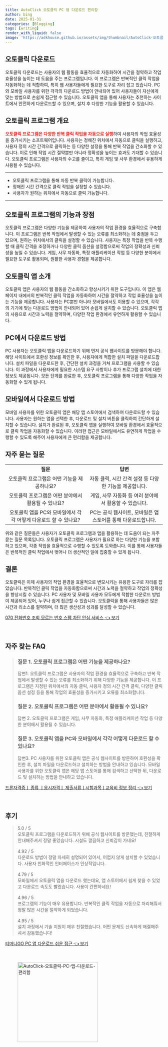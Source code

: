 ```yaml
---
title: AutoClick 오토클릭 PC 앱 다운로드 편리함
author: bing
date: 2025-01-31
categories: [Blogging]
tags: [writing]
render_with_liquid: false
image: 'https://adkhouse.github.io/assets/img/thumbnail/AutoClick-오토클릭-PC-앱-다운로드-편리함.webp'
---
```



<h2 id='오토클릭 다운로드'>오토클릭 다운로드</h2>

<p>오토클릭 다운로드는 사용자의 웹 활동을 효율적으로 자동화하여 시간을 절약하고 작업 효율성을 높이는 데 도움을 주는 프로그램입니다. 이 프로그램은 반복적인 클릭 작업을 자동화하는 데 적합하여, 특히 웹 사용자들에게 필요한 도구로 자리 잡고 있습니다. PC와 모바일 사용자를 위한 각각의 다운로드 방법이 안내되어 있어 사용자들이 자신에게 맞는 방법으로 손쉽게 접근할 수 있습니다. 오토클릭 앱을 통해 사용자는 추천하는 사이트에서 안전하게 다운로드할 수 있으며, 설치 후 다양한 기능을 활용할 수 있습니다.</p>

<h2 id='오토클릭 프로그램 개요'>오토클릭 프로그램 개요</h2>

<p><b><span style="color: #ee2323;">오토클릭 프로그램은 다양한 반복 클릭 작업을 자동으로 실행</span></b>하여 사용자의 작업 효율성을 증가시키는 소프트웨어입니다. 사용자는 정해진 위치에서 자동으로 클릭을 실행하고, 사용자 정의 시간 간격으로 클릭하는 등 다양한 설정을 통해 반복 작업을 간소화할 수 있습니다. 이로 인해 작업 시간 절약뿐만 아니라 정확성을 높이는 효과도 기대할 수 있습니다. 오토클릭 프로그램은 사용자의 수고를 줄이고, 특히 게임 및 사무 환경에서 유용하게 사용될 수 있습니다.</p>

<hr />

<ul>
    <li>오토클릭 프로그램을 통해 자동 반복 클릭이 가능합니다.</li>
    <li>정해진 시간 간격으로 클릭 작업을 설정할 수 있습니다.</li>
    <li>사용자가 원하는 위치에서 자동으로 클릭 가능합니다.</li>
</ul>

<hr />

<h2 id='오토클릭 프로그램의 기능과 장점'>오토클릭 프로그램의 기능과 장점</h2>

<p>오토클릭 프로그램은 다양한 기능을 제공하여 사용자의 작업 환경을 효율적으로 구축합니다. 이 프로그램은 반복 작업에서 발생할 수 있는 오류를 최소화하는 데 중점을 두고 있으며, 원하는 위치에서의 클릭을 설정할 수 있습니다. 사용자는 특정 작업을 반복 수행할 때 클릭 간격을 조정하거나 다양한 클릭 옵션을 설정함으로써 작업의 정확성과 신뢰성을 높일 수 있습니다. 게임, 사무 자동화, 특정 애플리케이션 작업 등 다양한 분야에서 필요한 도구로 활용되며, 원활한 사용자 경험을 제공합니다.</p>

<h2 id='오토클릭 앱 소개'>오토클릭 앱 소개</h2>

<p>오토클릭 앱은 사용자의 웹 활동을 간소화하고 향상시키기 위한 도구입니다. 이 앱은 웹 페이지 내에서의 반복적인 클릭 작업을 자동화하여 시간을 절약하고 작업 효율성을 높이는 기능을 제공합니다. 사용자는 PC뿐만 아니라 모바일에서도 이용할 수 있으며, 각각의 기기에 맞는 다운로드 방법이 안내되어 있어 손쉽게 설치할 수 있습니다. 오토클릭 앱의 사용으로 시간과 노력을 절약하며, 다양한 작업 환경에서 유연하게 활용할 수 있습니다.</p>

<h2 id='PC에서 다운로드 방법'>PC에서 다운로드 방법</h2>

<p>PC 사용자는 오토클릭 앱을 다운로드하기 위해 먼저 공식 웹사이트를 방문해야 합니다. 해당 사이트에서 호환성 정보를 확인한 후, 사용자에게 적합한 설치 파일을 다운로드합니다. 설치 파일을 다운로드한 후, 간단한 설치 과정을 거쳐 프로그램을 사용할 수 있습니다. 이 과정에서 사용자에게 필요한 시스템 요구 사항이나 추가 프로그램 설치에 대한 정보도 제공됩니다. 모든 단계를 완료한 후, 오토클릭 프로그램을 통해 다양한 작업을 자동화할 수 있게 됩니다.</p>

<h2 id='모바일에서 다운로드 방법'>모바일에서 다운로드 방법</h2>

<p>모바일 사용자를 위한 오토클릭 앱은 해당 앱 스토어에서 검색하여 다운로드할 수 있습니다. 사용자는 원하는 앱을 선택한 후, 다운로드 및 설치 버튼을 클릭하여 간단하게 설치할 수 있습니다. 설치가 완료된 후, 오토클릭 앱을 실행하여 모바일 환경에서 효율적으로 클릭 작업을 자동화할 수 있습니다. 이러한 접근은 모바일에서도 유연하게 작업을 수행할 수 있도록 해주어 사용자에게 큰 편리함을 제공합니다.</p>

<h2 id='자주 묻는 질문'>자주 묻는 질문</h2>

<table>
    <tr>
        <td style="text-align: center; height: 17px;"><b>질문</b></td>
        <td style="text-align: center; height: 17px;"><b>답변</b></td>
    </tr>
    <tr>
        <td style="text-align: center; height: 17px;">오토클릭 프로그램은 어떤 기능을 제공하나요?</td>
        <td style="text-align: center; height: 17px;">자동 클릭, 시간 간격 설정 등 다양한 기능을 제공합니다.</td>
    </tr>
    <tr>
        <td style="text-align: center; height: 17px;">오토클릭 프로그램은 어떤 분야에서 활용될 수 있나요?</td>
        <td style="text-align: center; height: 17px;">게임, 사무 자동화 등 여러 분야에서 활용할 수 있습니다.</td>
    </tr>
    <tr>
        <td style="text-align: center; height: 17px;">오토클릭 앱을 PC와 모바일에서 각각 어떻게 다운로드 할 수 있나요?</td>
        <td style="text-align: center; height: 17px;">PC는 공식 웹사이트, 모바일은 앱 스토어를 통해 다운로드합니다.</td>
    </tr>
</table>

<p>위와 같은 질문들은 사용자가 오토클릭 프로그램과 앱을 활용하는 데 도움이 되는 자주 묻는 질문 목록입니다. 오토클릭 프로그램은 사용자가 필요로 하는 다양한 기능을 포함하고 있으며, 각종 작업을 효율적으로 수행할 수 있도록 도와줍니다. 이를 통해 사용자들은 반복적인 클릭 작업에서 벗어나 더 생산적인 일에 집중할 수 있게 됩니다.</p>

<h2 id='결론'>결론</h2>

<p>오토클릭은 이제 사용자의 작업 환경을 효율적으로 변모시키는 유용한 도구로 자리를 잡았습니다. 반복적인 클릭 작업을 자동화함으로써 시간과 노력을 절약하고 작업의 정확성을 향상시킬 수 있습니다. PC 사용자 및 모바일 사용자 모두에게 적합한 다운로드 방법이 제공되어 있어, 누구나 쉽게 접근할 수 있습니다. 오토클릭을 통해 사용자들은 많은 시간과 리소스를 절약하며, 더 많은 생산성과 성과를 달성할 수 있습니다.</p>


<p><a class="click-button" title="070 전화번호 조회 모르는 번호 스팸 차단 안심 서비스" href="https://adkhouse.github.io/posts/070-%EC%A0%84%ED%99%94%EB%B2%88%ED%98%B8-%EC%A1%B0%ED%9A%8C-%EB%AA%A8%EB%A5%B4%EB%8A%94-%EB%B2%88%ED%98%B8-%EC%8A%A4%ED%8C%B8-%EC%B0%A8%EB%8B%A8-%EC%95%88%EC%8B%AC-%EC%84%9C%EB%B9%84%EC%8A%A4/" rel="dofollow">070 전화번호 조회 모르는 번호 스팸 차단 안심 서비스 👈 보기</a></p><br>
<h2 id='자주_찾는_FAQ'>자주 찾는 FAQ</h2>
<div itemscope="" itemtype="https://schema.org/FAQPage"> 
<blockquote> 
<div itemscope="" itemprop="mainEntity" itemtype="https://schema.org/Question"> 
<h3 itemprop="name">질문 1. 오토클릭 프로그램은 어떤 기능을 제공하나요?</h3> 
<div itemscope="" itemprop="acceptedAnswer" itemtype="https://schema.org/Answer"> 
<span itemprop="text"> 
<p>답변1. 오토클릭 프로그램은 사용자의 작업 환경을 효율적으로 구축하고 반복 작업에서 발생할 수 있는 오류를 최소화하기 위해 다양한 기능을 제공합니다. 이 프로그램은 지정된 위치에서의 자동 클릭, 사용자 정의 시간 간격 클릭, 다양한 클릭 옵션 설정 등을 통해 작업의 효율성을 증가시키고 오류를 최소화합니다.</p> 
</span> 
</div> 
</div> 

<div itemscope="" itemprop="mainEntity" itemtype="https://schema.org/Question"> 
<h3 itemprop="name">질문 2. 오토클릭 프로그램은 어떤 분야에서 활용될 수 있나요?</h3> 
<div itemscope="" itemprop="acceptedAnswer" itemtype="https://schema.org/Answer"> 
<span itemprop="text"> 
<p>답변 2. 오토클릭 프로그램은 게임, 사무 자동화, 특정 애플리케이션 작업 등 다양한 분야에서 활용될 수 있습니다.</p> 
</span> 
</div> 
</div> 

<div itemscope="" itemprop="mainEntity" itemtype="https://schema.org/Question"> 
<h3 itemprop="name">질문 3. 오토클릭 앱을 PC와 모바일에서 각각 어떻게 다운로드 할 수 있나요?</h3> 
<div itemscope="" itemprop="acceptedAnswer" itemtype="https://schema.org/Answer"> 
<span itemprop="text"> 
<p>답변3. PC 사용자를 위한 오토클릭 앱은 공식 웹사이트를 방문하여 호환성을 확인한 후, 설치 파일을 다운로드하고 설치하는 방법을 안내하고 있습니다. 모바일 사용자를 위한 오토클릭 앱은 해당 앱 스토어를 통해 검색하고 선택한 뒤, 다운로드 및 설치하는 방법을 안내하고 있습니다.</p> 
</span> 
</div> 
</div> 
</blockquote> 
</div>
<p><a class="click-button" title="드론자격증ㅣ 종류 ㅣ응시자격ㅣ 제출서류ㅣ시험과목ㅣ교육비 정보 정리" href="https://adkhouse.github.io/posts/%EB%93%9C%EB%A1%A0%EC%9E%90%EA%B2%A9%EC%A6%9D%E3%85%A3-%EC%A2%85%EB%A5%98-%E3%85%A3%EC%9D%91%EC%8B%9C%EC%9E%90%EA%B2%A9%E3%85%A3-%EC%A0%9C%EC%B6%9C%EC%84%9C%EB%A5%98%E3%85%A3%EC%8B%9C%ED%97%98%EA%B3%BC%EB%AA%A9%E3%85%A3%EA%B5%90%EC%9C%A1%EB%B9%84-%EC%A0%95%EB%B3%B4-%EC%A0%95%EB%A6%AC/" rel="dofollow">드론자격증ㅣ 종류 ㅣ응시자격ㅣ 제출서류ㅣ시험과목ㅣ교육비 정보 정리 👈 보기</a></p><br>
<h2 id='후기'>후기</h2>
<div itemscope itemtype="https://schema.org/Product">
  <blockquote>
  <div itemprop="review" itemscope itemtype="https://schema.org/Review">
      <div itemprop="reviewRating" itemscope itemtype="https://schema.org/Rating"> <span itemprop="ratingValue">5.0</span> / <span itemprop="bestRating">5</span> </div>
      <span itemprop="reviewBody">오토클릭 프로그램을 다운로드하기 위해 공식 웹사이트를 방문했는데, 친절하게 안내해주셔서 정말 좋았습니다. 시설도 깔끔하고 신뢰감이 가네요!</span>
  </div>
  <br>
  <div itemprop="review" itemscope itemtype="https://schema.org/Review">
      <div itemprop="reviewRating" itemscope itemtype="https://schema.org/Rating"> <span itemprop="ratingValue">4.92</span> / <span itemprop="bestRating">5</span> </div>
      <span itemprop="reviewBody">다운로드 방법이 정말 자세히 설명되어 있어서, 어렵지 않게 설치할 수 있었습니다. 사용자 친화적인 인터페이스가 인상적입니다.</span>
  </div>
  <br>
  <div itemprop="review" itemscope itemtype="https://schema.org/Review">
      <div itemprop="reviewRating" itemscope itemtype="https://schema.org/Rating"> <span itemprop="ratingValue">4.79</span> / <span itemprop="bestRating">5</span> </div>
      <span itemprop="reviewBody">모바일에서 오토클릭 앱을 다운로드 했는데요, 앱 스토어에서 쉽게 찾을 수 있었고 다운로드 속도도 빨랐습니다. 사용이 간편하네요!</span>
  </div>
  <br>
  <div itemprop="review" itemscope itemtype="https://schema.org/Review">
      <div itemprop="reviewRating" itemscope itemtype="https://schema.org/Rating"> <span itemprop="ratingValue">4.96</span> / <span itemprop="bestRating">5</span> </div>
      <span itemprop="reviewBody">프로그램의 기능이 매우 유용합니다. 반복적인 클릭 작업을 자동으로 처리해줘서 정말 많은 시간을 절약하게 되었습니다.</span>
  </div>
  <br>
  <div itemprop="review" itemscope itemtype="https://schema.org/Review">
      <div itemprop="reviewRating" itemscope itemtype="https://schema.org/Rating"> <span itemprop="ratingValue">4.95</span> / <span itemprop="bestRating">5</span> </div>
      <span itemprop="reviewBody">설치 과정에서 기술 지원이 매우 친절했습니다. 어떤 문제도 신속하게 해결해주셔서 감동했습니다!</span>
  </div>
  </blockquote>
</div>
<p><a class="click-button" title="티머니GO PC 앱 다운로드 쉬운 접근" href="https://adkhouse.github.io/posts/%ED%8B%B0%EB%A8%B8%EB%8B%88GO-PC-%EC%95%B1-%EB%8B%A4%EC%9A%B4%EB%A1%9C%EB%93%9C-%EC%89%AC%EC%9A%B4-%EC%A0%91%EA%B7%BC/" rel="dofollow">티머니GO PC 앱 다운로드 쉬운 접근 👈 보기</a></p><br>
<figure class="image"><img src="https://adkhouse.github.io/assets/img/thumbnail/AutoClick-오토클릭-PC-앱-다운로드-편리함.webp" alt="AutoClick-오토클릭-PC-앱-다운로드-편리함" width="256" height="256"></figure>